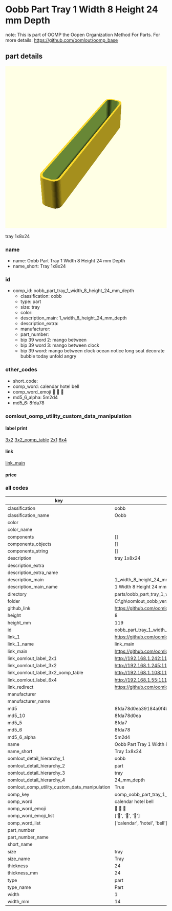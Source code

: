 # Oobb Part Tray 1 Width 8 Height 24 mm Depth  

note: This is part of OOMP the Oopen Organization Method For Parts. For more details: https://github.com/oomlout/oomp_base

##  part details
  

[![](3dpr.png)](3dpr.png)

tray 1x8x24



### name
* name: Oobb Part Tray 1 Width 8 Height 24 mm Depth
* name_short: Tray 1x8x24 
### id
* oomp_id: oobb_part_tray_1_width_8_height_24_mm_depth
  * classification: oobb
  * type: part
  * size: tray
  * color: 
  * description_main: 1_width_8_height_24_mm_depth
  * description_extra: 
  * manufacturer: 
  * part_number: 
  * bip 39 word 2: mango between
  * bip 39 word 3: mango between clock
  * bip 39 word: mango between clock ocean notice long seat decorate bubble today unfold angry

### other_codes
* short_code: 
* oomp_word: calendar hotel bell
* oomp_word_emoji :calendar: :hotel: :bell:
* md5_6_alpha: 5m2d4
* md5_6: 8fda78






### oomlout_oomp_utility_custom_data_manipulation
#### label print
[3x2](http://192.168.1.245:1112/?label=oomp%205m2d4)
[3x2_oomp_table](http://192.168.1.108:1112/?label=oomp%205m2d4)
[2x1](http://192.168.1.242:1112/?label=oomp%205m2d4)
[6x4](http://192.168.1.55:1112/?label=oomp%205m2d4)    

#### link

[link_main](https://github.com/oomlout/oomlout_oobb_version_4_generated_parts/tree/main/navigation_oomp/oobb/part/tray/1_width_8_height_24_mm_depth/part)                              

#### price







### all codes 
| key | value |  
| --- | --- |  
| classification | oobb |  
| classification_name | Oobb |  
| color |  |  
| color_name |  |  
| components | [] |  
| components_objects | [] |  
| components_string | [] |  
| description | tray 1x8x24 |  
| description_extra |  |  
| description_extra_name |  |  
| description_main | 1_width_8_height_24_mm_depth |  
| description_main_name | 1 Width 8 Height 24 mm Depth |  
| directory | parts/oobb_part_tray_1_width_8_height_24_mm_depth |  
| folder | C:\gh\oomlout_oobb_version_4_generated_parts\parts\oobb_part_tray_1_width_8_height_24_mm_depth |  
| github_link | https://github.com/oomlout/oomlout_oomp_part_src/tree/main/parts/oobb_part_tray_1_width_8_height_24_mm_depth |  
| height | 8 |  
| height_mm | 119 |  
| id | oobb_part_tray_1_width_8_height_24_mm_depth |  
| link_1 | https://github.com/oomlout/oomlout_oobb_version_4_generated_parts/tree/main/navigation_oomp/oobb/part/tray/1_width_8_height_24_mm_depth/part |  
| link_1_name | link_main |  
| link_main | https://github.com/oomlout/oomlout_oobb_version_4_generated_parts/tree/main/navigation_oomp/oobb/part/tray/1_width_8_height_24_mm_depth/part |  
| link_oomlout_label_2x1 | http://192.168.1.242:1112/?label=oomp%205m2d4 |  
| link_oomlout_label_3x2 | http://192.168.1.245:1112/?label=oomp%205m2d4 |  
| link_oomlout_label_3x2_oomp_table | http://192.168.1.108:1112/?label=oomp%205m2d4 |  
| link_oomlout_label_6x4 | http://192.168.1.55:1112/?label=oomp%205m2d4 |  
| link_redirect | https://github.com/oomlout/oomlout_oobb_version_4_generated_parts/tree/main/parts/oobb_tray_01_08_24 |  
| manufacturer |  |  
| manufacturer_name |  |  
| md5 | 8fda78d0ea39184a0f4b798e56c56c39 |  
| md5_10 | 8fda78d0ea |  
| md5_5 | 8fda7 |  
| md5_6 | 8fda78 |  
| md5_6_alpha | 5m2d4 |  
| name | Oobb Part Tray 1 Width 8 Height 24 mm Depth |  
| name_short | Tray 1x8x24  |  
| oomlout_detail_hierarchy_1 | oobb |  
| oomlout_detail_hierarchy_2 | part |  
| oomlout_detail_hierarchy_3 | tray |  
| oomlout_detail_hierarchy_4 | 24_mm_depth |  
| oomlout_oomp_utility_custom_data_manipulation | True |  
| oomp_key | oomp_oobb_part_tray_1_width_8_height_24_mm_depth |  
| oomp_word | calendar hotel bell |  
| oomp_word_emoji | :calendar: :hotel: :bell: |  
| oomp_word_emoji_list | [':calendar:', ':hotel:', ':bell:'] |  
| oomp_word_list | ['calendar', 'hotel', 'bell'] |  
| part_number |  |  
| part_number_name |  |  
| short_name |  |  
| size | tray |  
| size_name | Tray |  
| thickness | 24 |  
| thickness_mm | 24 |  
| type | part |  
| type_name | Part |  
| width | 1 |  
| width_mm | 14 |  
